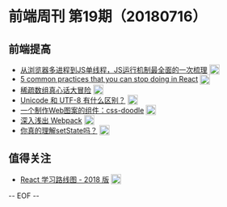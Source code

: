 # 前端周刊 第19期（20180716）

## 前端提高

- [从浏览器多进程到JS单线程，JS运行机制最全面的一次梳理](http://www.dailichun.com/2018/01/21/js_singlethread_eventloop.html) <img valign="top" width="auto" height="20" src="./assets/tutorial.svg" />
- [5 common practices that you can stop doing in React](https://blog.logrocket.com/5-common-practices-that-you-can-stop-doing-in-react-9e866df5d269?utm_source=mife&utm_medium=article&utm_campaign=mifeweekly&utm_term=tutorial) <img valign="top" width="auto" height="20" src="./assets/tutorial.svg" />
- [稀疏数组真心话大冒险](https://juejin.im/post/5b441b0ae51d45196f06d7cc?utm_source=mife&utm_medium=article&utm_campaign=mifeweekly&utm_term=tutorial) <img valign="top" width="auto" height="20" src="./assets/tutorial.svg" />
- [Unicode 和 UTF-8 有什么区别？](https://www.zhihu.com/question/23374078?utm_source=mife&utm_medium=article&utm_campaign=mifeweekly&utm_term=tutorial) <img valign="top" width="auto" height="20" src="./assets/tips.svg" />
- [一个制作Web图案的组件：css-doodle](https://www.w3cplus.com/css/create-patterns-with-css-doodle.html?utm_source=mife&utm_medium=article&utm_campaign=mifeweekly&utm_term=tips) <img valign="top" width="auto" height="20" src="./assets/tutorial.svg" />
- [深入浅出 Webpack](http://webpack.wuhaolin.cn/) <img valign="top" width="auto" height="20" src="./assets/tutorial.svg" />
- [你真的理解setState吗？](https://juejin.im/post/5b45c57c51882519790c7441?utm_source=mife&utm_medium=article&utm_campaign=mifeweekly&utm_term=tutorial) <img valign="top" width="auto" height="20" src="./assets/tutorial.svg" />

## 值得关注

- [React 学习路线图 - 2018 版](https://github.com/SangKa/react-roadmap?utm_source=mife&utm_medium=article&utm_campaign=mifeweekly&utm_term=tutorial) <img valign="top" width="auto" height="20" src="./assets/github.svg" />

-- EOF --